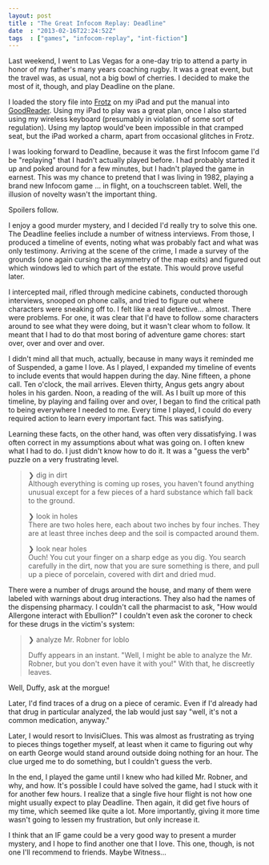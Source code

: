```yaml
---
layout: post
title : "The Great Infocom Replay: Deadline"
date  : "2013-02-16T22:24:52Z"
tags  : ["games", "infocom-replay", "int-fiction"]
---
```

Last weekend, I went to Las Vegas for a one-day trip to attend a party in honor
of my father's many years coaching rugby.  It was a great event, but the travel
was, as usual, not a big bowl of cherries.  I decided to make the most of it,
though, and play Deadline on the plane.

I loaded the story file into [Frotz](https://code.google.com/p/iphonefrotz/) on
my iPad and put the manual into
[GoodReader](http://www.goodiware.com/goodreader.html).  Using my iPad to play
was a great plan, once I also started using my wireless keyboard (presumably in
violation of some sort of regulation).  Using my laptop would've been
impossible in that cramped seat, but the iPad worked a charm, apart from
occasional glitches in Frotz.

I was looking forward to Deadline, because it was the first Infocom game I'd be
"replaying" that I hadn't actually played before.  I had probably started it up
and poked around for a few minutes, but I hadn't played the game in earnest.
This was my chance to pretend that I was living in 1982, playing a brand new
Infocom game ... in flight, on a touchscreen tablet.  Well, the illusion of
novelty wasn't the important thing.

Spoilers follow.

I enjoy a good murder mystery, and I decided I'd really try to solve this one.
The Deadline feelies include a number of witness interviews.  From those, I
produced a timeline of events, noting what was probably fact and what was only
testimony.  Arriving at the scene of the crime, I made a survey of the grounds
(one again cursing the asymmetry of the map exits) and figured out which
windows led to which part of the estate.  This would prove useful later.

I intercepted mail, rifled through medicine cabinets, conducted thorough
interviews, snooped on phone calls, and tried to figure out where characters
were sneaking off to.  I felt like a real detective… almost.  There were
problems.  For one, it was clear that I'd have to follow some characters around
to see what they were doing, but it wasn't clear whom to follow.  It meant that
I had to do that most boring of adventure game chores: start over, over and
over and over.

I didn't mind all that much, actually, because in many ways it reminded me of
Suspended, a game I love.  As I played, I expanded my timeline of events to
include events that would happen during the day.  Nine fifteen, a phone call.
Ten o'clock, the mail arrives.  Eleven thirty, Angus gets angry about holes in
his garden.  Noon, a reading of the will.  As I built up more of this timeline,
by playing and failing over and over, I began to find the critical path to
being everywhere I needed to me.  Every time I played, I could do every
required action to learn every important fact.  This was satisfying.

Learning these facts, on the other hand, was often very dissatisfying.  I was
often correct in my assumptions about what was going on.  I often knew what I
had to do.  I just didn't know how to do it.  It was a "guess the verb" puzzle
on a very frustrating level.

> ❯ dig in dirt  
> Although everything is coming up roses, you haven't found anything
> unusual except for a few pieces of a hard substance which fall back to
> the ground.
> 
> ❯ look in holes  
> There are two holes here, each about two inches by four inches. They are
> at least three inches deep and the soil is compacted around them.
>
> ❯ look near holes  
> Ouch! You cut your finger on a sharp edge as you dig. You search
> carefully in the dirt, now that you are sure something is there, and
> pull up a piece of porcelain, covered with dirt and dried mud.

There were a number of drugs around the house, and many of them were
labeled with warnings about drug interactions.  They also had the names
of the dispensing pharmacy.  I couldn't call the pharmacist to ask, "How
would Allergone interact with Ebullion?"  I couldn't even ask the
coroner to check for these drugs in the victim's system:

> ❯ analyze Mr. Robner for loblo  
>
> Duffy appears in an instant. "Well, I might be able to analyze the Mr.
> Robner, but you don't even have it with you!"  With that, he discreetly
> leaves.

Well, Duffy, ask at the morgue!

Later, I'd find traces of a drug on a piece of ceramic.  Even if I'd already
had that drug in particular analyzed, the lab would just say "well, it's
not a common medication, anyway."

Later, I would resort to InvisiClues.  This was almost as frustrating as
trying to pieces things together myself, at least when it came to
figuring out why on earth George would stand around outside doing
nothing for an hour.  The clue urged me to do something, but I couldn't
guess the verb.

In the end, I played the game until I knew who had killed Mr. Robner,
and why, and how.  It's possible I could have solved the game, had I
stuck with it for another few hours.  I realize that a single five hour
flight is not how one might usually expect to play Deadline.  Then
again, it did get five hours of my time, which seemed like quite a lot.
More importantly, giving it more time wasn't going to lessen my
frustration, but only increase it.

I think that an IF game could be a very good way to present a murder
mystery, and I hope to find another one that I love.  This one, though,
is not one I'll recommend to friends.  Maybe Witness...
